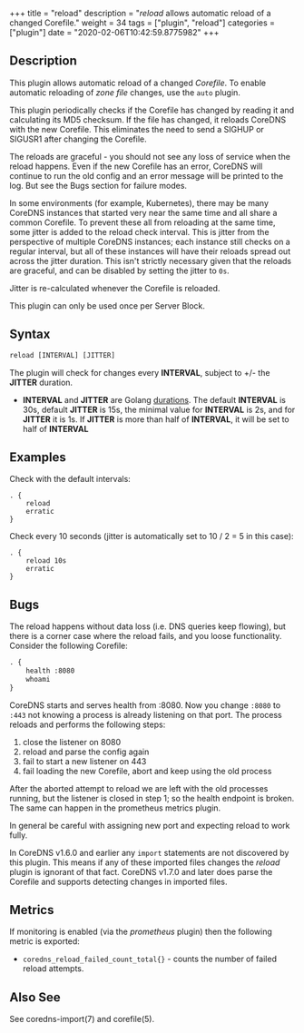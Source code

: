 +++
title = "reload"
description = "*reload* allows automatic reload of a changed Corefile."
weight = 34
tags = ["plugin", "reload"]
categories = ["plugin"]
date = "2020-02-06T10:42:59.8775982"
+++

## Description

This plugin allows automatic reload of a changed _Corefile_.
To enable automatic reloading of _zone file_ changes, use the `auto` plugin.

This plugin periodically checks if the Corefile has changed by reading
it and calculating its MD5 checksum. If the file has changed, it reloads
CoreDNS with the new Corefile. This eliminates the need to send a SIGHUP
or SIGUSR1 after changing the Corefile.

The reloads are graceful - you should not see any loss of service when the
reload happens. Even if the new Corefile has an error, CoreDNS will continue
to run the old config and an error message will be printed to the log. But see
the Bugs section for failure modes.

In some environments (for example, Kubernetes), there may be many CoreDNS
instances that started very near the same time and all share a common
Corefile. To prevent these all from reloading at the same time, some
jitter is added to the reload check interval. This is jitter from the
perspective of multiple CoreDNS instances; each instance still checks on a
regular interval, but all of these instances will have their reloads spread
out across the jitter duration. This isn't strictly necessary given that the
reloads are graceful, and can be disabled by setting the jitter to `0s`.

Jitter is re-calculated whenever the Corefile is reloaded.

This plugin can only be used once per Server Block.

## Syntax

~~~ txt
reload [INTERVAL] [JITTER]
~~~

The plugin will check for changes every **INTERVAL**, subject to +/- the **JITTER** duration.

*  **INTERVAL** and **JITTER** are Golang [durations](https://golang.org/pkg/time/#ParseDuration).
   The default **INTERVAL** is 30s, default **JITTER** is 15s, the minimal value for **INTERVAL**
   is 2s, and for **JITTER** it is 1s. If **JITTER** is more than half of **INTERVAL**, it will be
   set to half of **INTERVAL**

## Examples

Check with the default intervals:

~~~ corefile
. {
    reload
    erratic
}
~~~

Check every 10 seconds (jitter is automatically set to 10 / 2 = 5 in this case):

~~~ corefile
. {
    reload 10s
    erratic
}
~~~

## Bugs

The reload happens without data loss (i.e. DNS queries keep flowing), but there is a corner case
where the reload fails, and you loose functionality. Consider the following Corefile:

~~~ txt
. {
	health :8080
	whoami
}
~~~

CoreDNS starts and serves health from :8080. Now you change `:8080` to `:443` not knowing a process
is already listening on that port. The process reloads and performs the following steps:

1. close the listener on 8080
2. reload and parse the config again
3. fail to start a new listener on 443
4. fail loading the new Corefile, abort and keep using the old process

After the aborted attempt to reload we are left with the old processes running, but the listener is
closed in step 1; so the health endpoint is broken. The same can happen in the prometheus metrics plugin.

In general be careful with assigning new port and expecting reload to work fully.

In CoreDNS v1.6.0 and earlier any `import` statements are not discovered by this plugin.
This means if any of these imported files changes the *reload* plugin is ignorant of that fact.
CoreDNS v1.7.0 and later does parse the Corefile and supports detecting changes in imported files.

## Metrics

 If monitoring is enabled (via the *prometheus* plugin) then the following metric is exported:

* `coredns_reload_failed_count_total{}` - counts the number of failed reload attempts.

## Also See

See coredns-import(7) and corefile(5).

